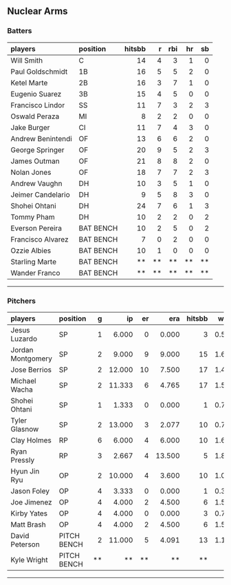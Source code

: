 ## Nuclear Arms

### Batters

 
|players           |position  | hitsbb|  r| rbi| hr| sb| 
|:-----------------|:---------|------:|--:|---:|--:|--:| 
|Will Smith        |C         |     14|  4|   3|  1|  0| 
|Paul Goldschmidt  |1B        |     16|  5|   5|  2|  0| 
|Ketel Marte       |2B        |     16|  3|   7|  1|  0| 
|Eugenio Suarez    |3B        |     15|  4|   5|  0|  0| 
|Francisco Lindor  |SS        |     11|  7|   3|  2|  3| 
|Oswald Peraza     |MI        |      8|  2|   2|  0|  0| 
|Jake Burger       |CI        |     11|  7|   4|  3|  0| 
|Andrew Benintendi |OF        |     13|  6|   6|  2|  0| 
|George Springer   |OF        |     20|  9|   5|  2|  3| 
|James Outman      |OF        |     21|  8|   8|  2|  0| 
|Nolan Jones       |OF        |     18|  7|   7|  2|  3| 
|Andrew Vaughn     |DH        |     10|  3|   5|  1|  0| 
|Jeimer Candelario |DH        |      9|  5|   8|  3|  0| 
|Shohei Ohtani     |DH        |     24|  7|   6|  1|  3| 
|Tommy Pham        |DH        |     10|  2|   2|  0|  2| 
|Everson Pereira   |BAT BENCH |     10|  2|   5|  0|  2| 
|Francisco Alvarez |BAT BENCH |      7|  0|   2|  0|  0| 
|Ozzie Albies      |BAT BENCH |     10|  1|   0|  0|  0| 
|Starling Marte    |BAT BENCH |     **| **|  **| **| **| 
|Wander Franco     |BAT BENCH |     **| **|  **| **| **| 


* * *

### Pitchers

 
|players           |position    |  g|     ip| er|    era| hitsbb|  whip| so|  w| sv| 
|:-----------------|:-----------|--:|------:|--:|------:|------:|-----:|--:|--:|--:| 
|Jesus Luzardo     |SP          |  1|  6.000|  0|  0.000|      3| 0.500|  8|  0|  0| 
|Jordan Montgomery |SP          |  2|  9.000|  9|  9.000|     15| 1.667|  4|  0|  0| 
|Jose Berrios      |SP          |  2| 12.000| 10|  7.500|     17| 1.417|  6|  0|  0| 
|Michael Wacha     |SP          |  2| 11.333|  6|  4.765|     17| 1.500| 11|  1|  0| 
|Shohei Ohtani     |SP          |  1|  1.333|  0|  0.000|      1| 0.750|  2|  0|  0| 
|Tyler Glasnow     |SP          |  2| 13.000|  3|  2.077|     10| 0.769| 10|  1|  0| 
|Clay Holmes       |RP          |  6|  6.000|  4|  6.000|     10| 1.667|  6|  0|  1| 
|Ryan Pressly      |RP          |  3|  2.667|  4| 13.500|      5| 1.875|  5|  0|  1| 
|Hyun Jin Ryu      |OP          |  2| 10.000|  4|  3.600|     10| 1.000|  8|  1|  0| 
|Jason Foley       |OP          |  4|  3.333|  0|  0.000|      1| 0.300|  2|  0|  0| 
|Joe Jimenez       |OP          |  4|  4.000|  2|  4.500|      6| 1.500|  6|  0|  0| 
|Kirby Yates       |OP          |  4|  4.000|  0|  0.000|      3| 0.750|  5|  0|  1| 
|Matt Brash        |OP          |  4|  4.000|  2|  4.500|      6| 1.500|  5|  0|  0| 
|David Peterson    |PITCH BENCH |  2| 11.000|  5|  4.091|     13| 1.182| 12|  0|  0| 
|Kyle Wright       |PITCH BENCH | **|     **| **|     **|     **|    **| **| **| **| 


* * *


